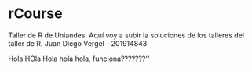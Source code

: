 # rCourse
Taller de R de Uniandes. 
Aquí voy a subir la soluciones de los talleres del taller de R. 
Juan Diego Vergel - 201914843

Hola HOla Hola hola hola, funciona???????''